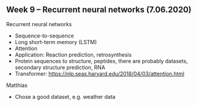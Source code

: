 ## Week 9 – Recurrent neural networks (7.06.2020)
Recurrent neural networks
- Sequence-to-sequence
- Long short-term memory (LSTM)
- Attention
- Application: Reaction prediction, retrosynthesis
- Protein sequences to structure, peptides, there are probably datasets, secondary structure prediction, RNA
- Transformer: https://nlp.seas.harvard.edu/2018/04/03/attention.html

Matthias
- Chose a good dataset, e.g. weather data
